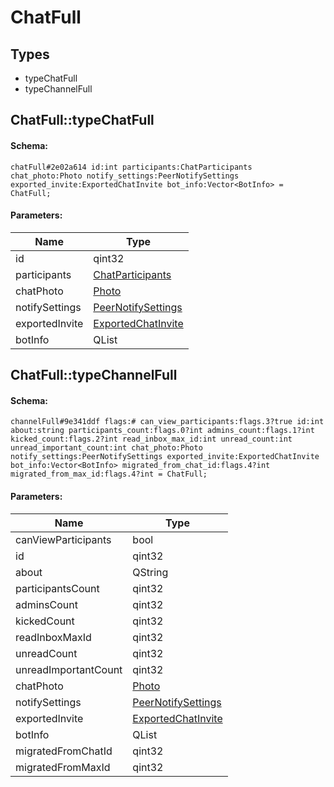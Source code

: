 # ChatFull

## Types

* typeChatFull
* typeChannelFull

## ChatFull::typeChatFull

#### Schema:

`chatFull#2e02a614 id:int participants:ChatParticipants chat_photo:Photo notify_settings:PeerNotifySettings exported_invite:ExportedChatInvite bot_info:Vector<BotInfo> = ChatFull;`

#### Parameters:

|Name|Type|
|----|----|
|id|qint32|
|participants|[ChatParticipants](chatparticipants.md)|
|chatPhoto|[Photo](photo.md)|
|notifySettings|[PeerNotifySettings](peernotifysettings.md)|
|exportedInvite|[ExportedChatInvite](exportedchatinvite.md)|
|botInfo|QList<BotInfo>|

## ChatFull::typeChannelFull

#### Schema:

`channelFull#9e341ddf flags:# can_view_participants:flags.3?true id:int about:string participants_count:flags.0?int admins_count:flags.1?int kicked_count:flags.2?int read_inbox_max_id:int unread_count:int unread_important_count:int chat_photo:Photo notify_settings:PeerNotifySettings exported_invite:ExportedChatInvite bot_info:Vector<BotInfo> migrated_from_chat_id:flags.4?int migrated_from_max_id:flags.4?int = ChatFull;`

#### Parameters:

|Name|Type|
|----|----|
|canViewParticipants|bool|
|id|qint32|
|about|QString|
|participantsCount|qint32|
|adminsCount|qint32|
|kickedCount|qint32|
|readInboxMaxId|qint32|
|unreadCount|qint32|
|unreadImportantCount|qint32|
|chatPhoto|[Photo](photo.md)|
|notifySettings|[PeerNotifySettings](peernotifysettings.md)|
|exportedInvite|[ExportedChatInvite](exportedchatinvite.md)|
|botInfo|QList<BotInfo>|
|migratedFromChatId|qint32|
|migratedFromMaxId|qint32|

